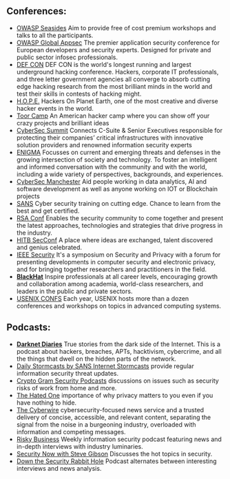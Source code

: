 ## Conferences:

-   [OWASP Seasides](https://www.owaspseasides.com/) Aim to provide free of cost premium workshops and talks to all the participants. 
-   [OWASP Global Appsec](https://www.globalappsec.org/) The premier application security conference for European developers and security experts. Designed for private and public sector infosec professionals.
-   [DEF CON](https://defcon.org/) DEF CON is the world's longest running and largest underground hacking conference. Hackers, corporate IT professionals, and three letter government agencies all converge to absorb cutting edge hacking research from the most brilliant minds in the world and test their skills in contests of hacking might.
-   [H.O.P.E.](https://hope.net/) Hackers On Planet Earth, one of the most creative and diverse hacker events in the world.
-   [Toor Camp](http://toorcamp.toorcon.net/) An American hacker camp where you can show off your crazy projects and brilliant ideas
-   [CyberSec Summit](https://cybersummitusa.com/2017-boston/) Connects C-Suite & Senior Executives responsible for protecting their companies’ critical infrastructures with innovative solution providers and renowned information security experts
-   [ENIGMA](https://www.usenix.org/conference/enigma2017#main%5C) Focusses on current and emerging threats and defenses in the growing intersection of society and technology. To foster an intelligent and informed conversation with the community and with the world, including a wide variety of perspectives, backgrounds, and experiences.
-   [CyberSec Manchester](https://infosec-conferences.com/events-in-2019/cyber-security-manchester/) Aid people working in data analytics, AI and software development as well as anyone working on IOT or Blockchain projects
-   [SANS](https://www.sans.org/event/miami-2019) Cyber security training on cutting edge. Chance to learn from the best and get certified.
-   [RSA Conf](https://www.rsaconference.com/events/us19) Enables the security community to come together and present the latest approaches, technologies and strategies that drive progress in the industry.
-   [HITB SecConf](https://conference.hitb.org/) A place where ideas are exchanged, talent discovered and genius celebrated.
-   [IEEE Security](https://www.ieee-security.org/TC/SP2019/) It's a symposium on Security and Privacy with a forum for presenting developments in computer security and electronic privacy, and for bringing together researchers and practitioners in the field. 
-   [**BlackHat**](https://blackhat.com/) Inspire professionals at all career levels, encouraging growth and collaboration among academia, world-class researchers, and leaders in the public and private sectors.
-   [USENIX CONFS](https://www.usenix.org/conferences) Each year, USENIX hosts more than a dozen conferences and workshops on topics in advanced computing systems. 

## Podcasts:

-   [**Darknet Diaries**](https://darknetdiaries.com/) True stories from the dark side of the Internet. This is a podcast about hackers, breaches, APTs, hacktivism, cybercrime, and all the things that dwell on the hidden parts of the network.
-   [Daily Stormcasts by SANS Internet Stormcasts](https://isc.sans.edu/podcast.html#stormcast) provide regular information security threat updates.
-   [Crypto Gram Security Podcasts](https://crypto-gram.libsyn.com/) discussions on issues such as security risks of work from home and more.
-   [The Hated One](https://www.youtube.com/channel/UCjr2bPAyPV7t35MvcgT3W8Q) importance of why privacy matters to you even if you have nothing to hide.
-   [The Cyberwire](https://www.thecyberwire.com/podcasts/) cybersecurity-focused news service and a trusted delivery of concise, accessible, and relevant content, separating the signal from the noise in a burgeoning industry, overloaded with information and competing messages.
-   [Risky Business](http://risky.biz/netcasts/risky-business) Weekly information security podcast featuring news and in-depth interviews with industry luminaries.
-   [Security Now with Steve Gibson](https://twit.tv/shows/security-now) Discusses the hot topics in security.
-   [Down the Security Rabbit Hole](http://podcast.wh1t3rabbit.net/) Podcast alternates between interesting interviews and news analysis.
